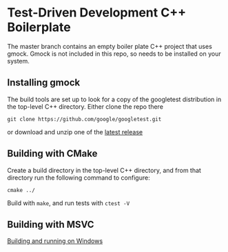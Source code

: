 # Test-Driven Development C++ Boilerplate

The master branch contains an empty boiler plate C++ project that uses gmock. Gmock is not
included in this repo, so needs to be installed on your system. 


## Installing gmock
The build tools are set up to look for a copy of the googletest 
distribution in the top-level C++ directory. Either clone the repo
there
```
git clone https://github.com/google/googletest.git
```
or download and unzip one of the [latest release](https://github.com/google/googletest/releases)

## Building with CMake

Create a build directory in the top-level C++ directory, and from that
directory run the following command to configure:

```
cmake ../
```

Build with `make`, and run tests with `ctest -V`

## Building with MSVC

[Building and running on Windows](msvc/README.md)
